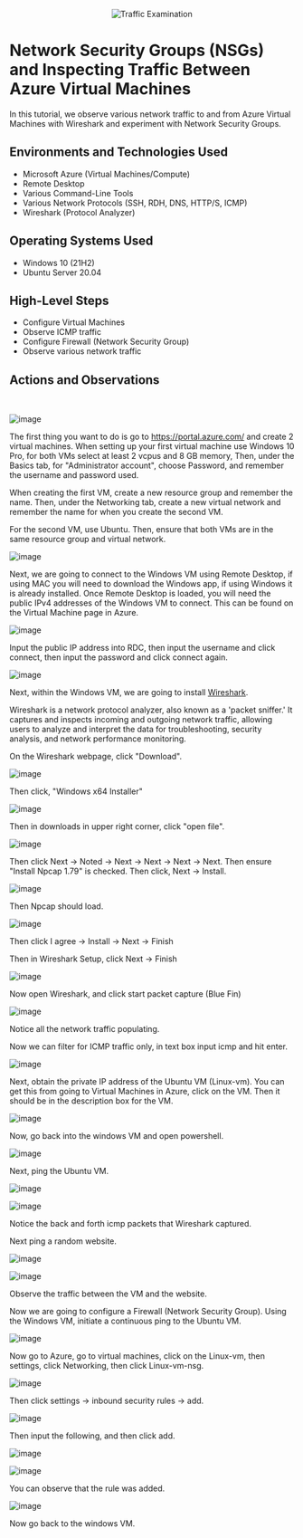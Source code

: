 <p align="center">
<img src="https://i.imgur.com/Ua7udoS.png" alt="Traffic Examination"/>
</p>

<h1>Network Security Groups (NSGs) and Inspecting Traffic Between Azure Virtual Machines</h1>
In this tutorial, we observe various network traffic to and from Azure Virtual Machines with Wireshark and experiment with Network Security Groups. <br />


<h2>Environments and Technologies Used</h2>

- Microsoft Azure (Virtual Machines/Compute)
- Remote Desktop
- Various Command-Line Tools
- Various Network Protocols (SSH, RDH, DNS, HTTP/S, ICMP)
- Wireshark (Protocol Analyzer)

<h2>Operating Systems Used </h2>

- Windows 10 (21H2)
- Ubuntu Server 20.04

<h2>High-Level Steps</h2>

- Configure Virtual Machines
- Observe ICMP traffic
- Configure Firewall (Network Security Group)
- Observe various network traffic

<h2>Actions and Observations</h2>

</p>
<br />

![image](https://github.com/user-attachments/assets/23865a66-445d-4b2e-b1cb-ac509f3372d9)

The first thing you want to do is go to https://portal.azure.com/ and create 2 virtual machines. When setting up your first virtual machine use Windows 10 Pro, for both VMs select at least 2 vcpus and 8 GB memory, Then, under the Basics tab, for "Administrator account", choose Password, and remember the username and password used. 

When creating the first VM, create a new resource group and remember the name. Then, under the Networking tab, create a new virtual network and remember the name for when you create the second VM.

For the second VM, use Ubuntu. Then, ensure that both VMs are in the same resource group and virtual network.

![image](https://github.com/user-attachments/assets/819bba7c-825f-48c6-9f70-14a54e8a1d61)

Next, we are going to connect to the Windows VM using Remote Desktop, if using MAC you will need to download the Windows app, if using Windows it is already installed. Once Remote Desktop is loaded, you will need the public IPv4 addresses of the Windows VM to connect. This can be found on the Virtual Machine page in Azure.

![image](https://github.com/user-attachments/assets/183142fa-82b4-444f-9708-0fb545bcbe85)

Input the public IP address into RDC, then input the username and click connect, then input the password and click connect again.

![image](https://github.com/user-attachments/assets/dbd86116-2bf8-492e-aadb-f4425ec05759)

Next, within the Windows VM, we are going to install <a href="https://www.wireshark.org/">Wireshark</a>.

Wireshark is a network protocol analyzer, also known as a 'packet sniffer.' It captures and inspects incoming and outgoing network traffic, allowing users to analyze and interpret the data for troubleshooting, security analysis, and network performance monitoring.

On the Wireshark webpage, click "Download".

![image](https://github.com/user-attachments/assets/cee42a53-eae0-470a-8e5d-c38ed0779fcb)

Then click, "Windows x64 Installer"

![image](https://github.com/user-attachments/assets/f952e507-04e3-4ab4-a285-662d01b6db86)

Then in downloads in upper right corner, click "open file".

![image](https://github.com/user-attachments/assets/1f4c374e-129c-4641-99dd-123030835b31)

Then click Next -> Noted -> Next -> Next -> Next -> Next. Then ensure "Install Npcap 1.79" is checked. Then click, Next -> Install.

![image](https://github.com/user-attachments/assets/1ffd4dcb-79fb-44ee-8691-a32e791aee43)

Then Npcap should load.

![image](https://github.com/user-attachments/assets/c73cee08-be48-405f-8db6-143e690dd859)

Then click I agree -> Install -> Next -> Finish

Then in Wireshark Setup, click Next -> Finish

![image](https://github.com/user-attachments/assets/aea10544-fd13-40d2-ad21-7017e51d54bb)

Now open Wireshark, and click start packet capture (Blue Fin)

![image](https://github.com/user-attachments/assets/262b24e3-db27-42fb-ad46-a131126b9c8c)

Notice all the network traffic populating.

Now we can filter for ICMP traffic only, in text box input icmp and hit enter.

![image](https://github.com/user-attachments/assets/310a3104-ecad-4340-a44b-4b007392e89b)

Next, obtain the private IP address of the Ubuntu VM (Linux-vm). You can get this from going to Virtual Machines in Azure, click on the VM. Then it should be in the description box for the VM. 

![image](https://github.com/user-attachments/assets/17eafbfb-0887-4aa8-abf8-fe1c384e6071)

Now, go back into the windows VM and open powershell.

![image](https://github.com/user-attachments/assets/14cfee7d-0fdc-472e-9dcc-64cfbc628adc)

Next, ping the Ubuntu VM.

![image](https://github.com/user-attachments/assets/136abbf5-730f-4287-8cd2-3d6cce7a6254)

![image](https://github.com/user-attachments/assets/c6a029d5-6793-4a6b-bdd8-0f130b675995)

Notice the back and forth icmp packets that Wireshark captured.

Next ping a random website.

![image](https://github.com/user-attachments/assets/58c79037-4469-4d43-bb7f-193c36161e29)

![image](https://github.com/user-attachments/assets/e755e3ff-2b76-4b04-9350-eeb74c2790d6)

Observe the traffic between the VM and the website.

Now we are going to configure a Firewall (Network Security Group). Using the Windows VM, initiate a continuous ping to the Ubuntu VM.

![image](https://github.com/user-attachments/assets/dd723c85-92ec-4633-b97a-e8bb0ea1dbf2)

Now go to Azure, go to virtual machines, click on the Linux-vm, then settings, click Networking, then click Linux-vm-nsg.

![image](https://github.com/user-attachments/assets/f718a976-fa45-44f3-865c-05790152e6d7)

Then click settings -> inbound security rules -> add.

![image](https://github.com/user-attachments/assets/eaae609a-c7ff-4649-bdcb-8f1e8cd06ef2)

Then input the following, and then click add.

![image](https://github.com/user-attachments/assets/15535650-16fc-4070-9fe4-82233c979b18)

![image](https://github.com/user-attachments/assets/86e4fde1-63fc-4761-b99b-a202e2d4f9df)

You can observe that the rule was added.

![image](https://github.com/user-attachments/assets/62a932e9-7b47-4c2a-8273-16e5bd0d1747)

Now go back to the windows VM.








